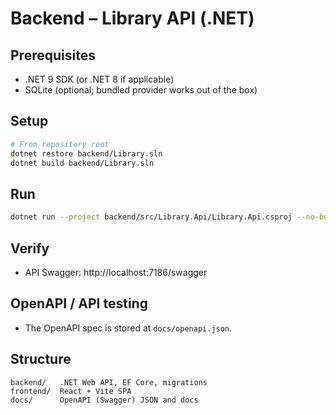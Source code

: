 # Backend – Library API (.NET)

## Prerequisites
- .NET 9 SDK (or .NET 8 if applicable)
- SQLite (optional; bundled provider works out of the box)

## Setup
```bash
# From repository root
dotnet restore backend/Library.sln
dotnet build backend/Library.sln
```

## Run
```bash
dotnet run --project backend/src/Library.Api/Library.Api.csproj --no-build --launch-profile https
```

## Verify
- API Swagger: http://localhost:7186/swagger

## OpenAPI / API testing
- The OpenAPI spec is stored at `docs/openapi.json`.

## Structure
```
backend/   .NET Web API, EF Core, migrations
frontend/  React + Vite SPA
docs/      OpenAPI (Swagger) JSON and docs
```
